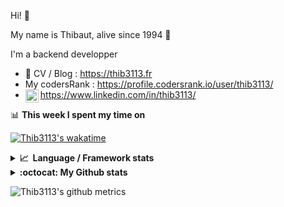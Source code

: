 Hi! 👋

My name is Thibaut, alive since 1994 🍷

I'm a backend developper

-   📝 CV / Blog : https://thib3113.fr
-   My codersRank : https://profile.codersrank.io/user/thib3113/
-   <a href="https://www.linkedin.com/in/thib3113/"><img align="left" alt="Thib3113's Linkedin" width="21px" src="https://raw.githubusercontent.com/peterthehan/peterthehan/master/assets/linkedin.svg" /></a> https://www.linkedin.com/in/thib3113/

📊 **This week I spent my time on**

[![Thib3113's wakatime](https://github-readme-stats.vercel.app/api/wakatime?username=thib3113&layout=default&theme=dracula&langs_count=6&hide_title=true&hide_border=true)](https://wakatime.com/@thib3113)

<details>
  <summary><b>📈&nbsp;&nbsp;Language&nbsp;/&nbsp;Framework stats</b></summary>
  <br/>  
  <a href='https://profile.codersrank.io/user/thib3113/'>
  <img src='http://cr-skills-chart-widget.azurewebsites.net/api/api?username=thib3113&padding=30&skills=php,batchfile,javascript,less,mysql,reactjs,scss,shell,typescript,vue'>
  </a>
</details>

<details>
  <summary><b>:octocat: My Github stats</b></summary>
  <br/>  
  
  <img src="https://github-readme-stats.vercel.app/api?username=thib3113&theme=dracula&show_icons=true&" alt="Thib3113's GitHub stats" />

<!--START_SECTION:activity-->

1. 🗣 Commented on [#7392](https://github.com/matomo-org/device-detector/issues/7392) in [matomo-org/device-detector](https://github.com/matomo-org/device-detector)
2. 💪 Opened PR [#7392](https://github.com/matomo-org/device-detector/pull/7392) in [matomo-org/device-detector](https://github.com/matomo-org/device-detector)
3. 🗣 Commented on [#7391](https://github.com/matomo-org/device-detector/issues/7391) in [matomo-org/device-detector](https://github.com/matomo-org/device-detector)
4. ❗️ Opened issue [#7391](https://github.com/matomo-org/device-detector/issues/7391) in [matomo-org/device-detector](https://github.com/matomo-org/device-detector)
5. 🗣 Commented on [#79](https://github.com/matomo-org/tracker-proxy/issues/79) in [matomo-org/tracker-proxy](https://github.com/matomo-org/tracker-proxy)
 <!--END_SECTION:activity-->

</details>

![Thib3113's github metrics](https://gist.githubusercontent.com/thib3113/83a96e16f8bca103f1b0e376186c66ec/raw/github-metrics.svg)
